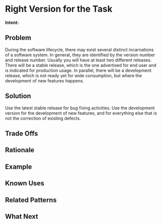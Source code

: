 # Right Version for the Task

**Intent:** 

## Problem

During the software lifecycle, there may exist several distinct incarnations of
a software system. In general, they are identified by the version number and
release number. Usually you will have at least two different releases. There
will be a stable release, which is the one advertised for end user and is
indicated for production usage. In parallel, there will be a development
release, which is not ready yet for wide consumption, but where the development
of new features happens.

## Solution

Use the latest stable release for bug fixing activities. Use the development
version for the development of new features, and for everything else that is
not the correction of existing defects.

## Trade Offs



## Rationale


## Example


## Known Uses



## Related Patterns



## What Next


